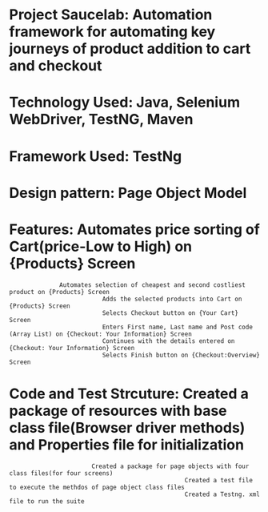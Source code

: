 # Project Saucelab: Automation framework for automating key journeys of product addition to cart and checkout
# Technology Used: Java, Selenium WebDriver, TestNG, Maven
# Framework Used: TestNg
# Design pattern: Page Object Model
# Features:       Automates price sorting of Cart(price-Low to High) on {Products} Screen
                  Automates selection of cheapest and second costliest product on {Products} Screen
						      Adds the selected products into Cart on {Products} Screen
						      Selects Checkout button on {Your Cart} Screen
						      Enters First name, Last name and Post code (Array List) on {Checkout: Your Information} Screen
						      Continues with the details entered on {Checkout: Your Information} Screen
						      Selects Finish button on {Checkout:Overview} Screen

# Code and Test Strcuture: Created a package of resources with base class file(Browser driver methods) and Properties file for initialization
                           Created a package for page objects with four class files(for four screens)
													 Created a test file to execute the methdos of page object class files
													 Created a Testng. xml file to run the suite

